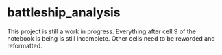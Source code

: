 # battleship_analysis

This project is still a work in progress. Everything after cell 9 of the notebook is being is still incomplete. Other cells need to be reworded and reformatted.
